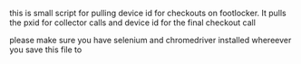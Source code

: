this is small script for pulling device id for checkouts on footlocker.
It pulls the pxid for collector calls
and device id for the final checkout call

please make sure you have selenium and chromedriver installed whereever you save this file to
